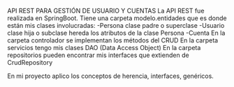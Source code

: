 API REST PARA GESTIÓN DE USUARIO Y CUENTAS
La API REST fue realizada en SpringBoot.
Tiene una carpeta modelo.entidades que es donde están mis clases involucradas:
-Persona clase padre o superclase
-Usuario clase hija o subclase hereda los atributos de la clase Persona
-Cuenta 
En la carpeta controlador se implementan los métodos del CRUD
En la carpeta servicios tengo mis clases DAO (Data Access Object) 
En la carpeta repositorios pueden encontrar mis interfaces que extienden de CrudRepository

En mi proyecto aplico los conceptos de herencia, interfaces, genéricos.
